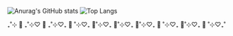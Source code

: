 ![Anurag's GitHub stats](https://github-readme-stats.vercel.app/api?username=minarini&theme=dracula&show_icons=true)
![Top Langs](https://github-readme-stats.vercel.app/api/top-langs/?username=minarini&layout=dark)


₊˚⊹ 🐰 ₊˚⊹♡ 🐶 ₊˚⊹♡₊ 🐻 ˚⊹♡₊ 🐹˚⊹♡₊ 🦄˚⊹♡₊ 🐧˚⊹♡₊ 🐷 ˚⊹♡₊ 🐯˚⊹♡₊ 🦌 ˚⊹♡₊˚
